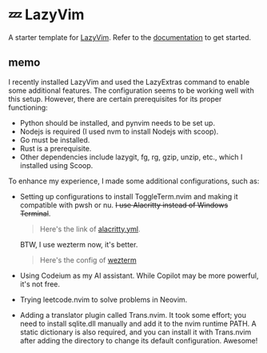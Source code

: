 # 💤 LazyVim

A starter template for [LazyVim](https://github.com/LazyVim/LazyVim).
Refer to the [documentation](https://lazyvim.github.io/installation) to get started.

## memo

I recently installed LazyVim and used the LazyExtras command to enable some additional
features. The configuration seems to be working well with this setup.
However, there are certain prerequisites for its proper functioning:

- Python should be installed, and pynvim needs to be set up.
- Nodejs is required (I used nvm to install Nodejs with scoop).
- Go must be installed.
- Rust is a prerequisite.
- Other dependencies include lazygit, fg, rg, gzip, unzip, etc., which I installed
  using Scoop.

To enhance my experience, I made some additional configurations, such as:

- Setting up configurations to install ToggleTerm.nvim and making it compatible with
  pwsh or nu. ~~I use Alacritty instead of Windows Terminal~~.

  > Here's the link of [alacritty.yml](https://gist.github.com/herschel-ma/332b98b4c6ff4d323e7932f6ff911970).

  BTW, I use wezterm now, it's better.

  > Here's the config of [wezterm](https://gist.github.com/herschel-ma/725a1e6956d62ff94097dcc561ecd57c)

- Using Codeium as my AI assistant. While Copilot may be more powerful, it's not
  free.
- Trying leetcode.nvim to solve problems in Neovim.
- Adding a translator plugin called Trans.nvim. It took some effort;
  you need to install sqlite.dll manually and add it to the nvim runtime PATH.
  A static dictionary is also required, and you can install it with Trans.nvim after
  adding the directory to change its default configuration. Awesome!

